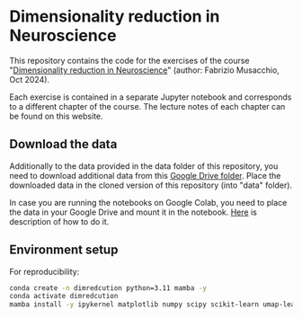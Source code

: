 # Dimensionality reduction in Neuroscience

This repository contains the code for the exercises of the course "[Dimensionality reduction in Neuroscience](https://www.fabriziomusacchio.com/teaching/teaching_dimensionality_reduction_in_neuroscience/)" (author: Fabrizio Musacchio, Oct 2024).

Each exercise is contained in a separate Jupyter notebook and corresponds to a different chapter of the course. The lecture notes of each chapter can be found on this website.

## Download the data
Additionally to the data provided in the data folder of this repository, you need to download additional data from this [Google Drive folder](https://drive.google.com/drive/folders/1WEKgYTkpYqaVs7WCiXzbR1jnkK1Y_nUE?usp=share_link). Place the downloaded data in the cloned version of this repository (into "data" folder).

In case you are running the notebooks on Google Colab, you need to place the data in your Google Drive and mount it in the notebook. [Here](https://www.fabriziomusacchio.com/blog/2023-03-23-google_colab_file_access/) is description of how to do it.

## Environment setup
For reproducibility:

```bash
conda create -n dimredcution python=3.11 mamba -y
conda activate dimredcution
mamba install -y ipykernel matplotlib numpy scipy scikit-learn umap-learn
```